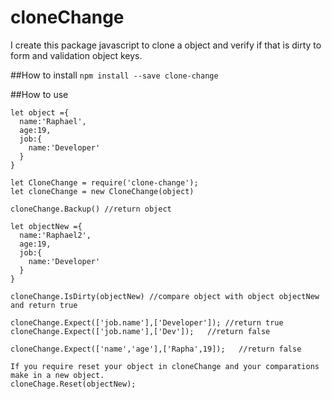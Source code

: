 # cloneChange
I create this package javascript to clone a object and verify if that is dirty to form and validation object keys.

##How to install
``` npm install --save clone-change ```

##How to use
```
let object ={
  name:'Raphael',
  age:19,
  job:{
    name:'Developer'
  }
}

let CloneChange = require('clone-change');
let cloneChange = new CloneChange(object)

cloneChange.Backup() //return object

let objectNew ={
  name:'Raphael2',
  age:19,
  job:{
    name:'Developer'
  }
}

cloneChange.IsDirty(objectNew) //compare object with object objectNew and return true

cloneChange.Expect(['job.name'],['Developer']); //return true
cloneChange.Expect(['job.name'],['Dev']);   //return false

cloneChange.Expect(['name','age'],['Rapha',19]);   //return false

If you require reset your object in cloneChange and your comparations make in a new object.
cloneChage.Reset(objectNew);
```
